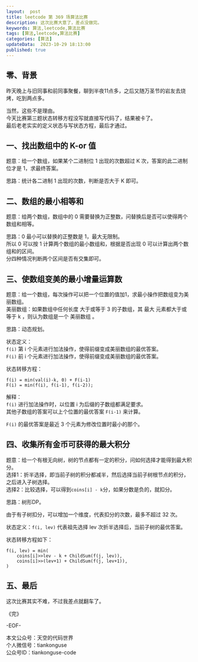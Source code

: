 ```yaml
---   
layout:  post  
title: leetcode 第 369 场算法比赛  
description: 这次比赛大意了，差点没做完。  
keywords: 算法,leetcode,算法比赛  
tags: [算法,leetcode,算法比赛]  
categories: [算法]  
updateData:  2023-10-29 18:13:00  
published: true  
---  
```



## 零、背景  


昨天晚上与旧同事和前同事聚餐，聊到半夜11点多，之后又随万圣节的岩友去烧烤，吃到两点多。  


当然，这些不是理由。  
今天比赛第三题状态转移方程没写就直接写代码了，结果被卡了。  
最后老老实实的定义状态与写状态方程，最后才通过。  


## 一、找出数组中的 K-or 值  


题意：给一个数组，如果某个二进制位 1 出现的次数超过 K 次，答案的此二进制位才是 1，求最终答案。  


思路：统计各二进制 1 出现的次数，判断是否大于 K 即可。  


## 二、数组的最小相等和  


题意：给两个数组，数组中的 0 需要替换为正整数，问替换后是否可以使得两个数组和相等。  


思路：0 最小可以替换的正整数是 1，最大无限制。  
所以 0 可以按 1 计算两个数组的最小数组和，根据是否出现 0 可以计算出两个数组和的区间。  
分四种情况判断两个区间是否有交集即可。  


## 三、使数组变美的最小增量运算数  


题意：给一个数组，每次操作可以把一个位置的值加1，求最小操作把数组变为美丽数组。  
美丽数组：如果数组中任何长度 大于或等于 3 的子数组，其 最大 元素都大于或等于 k ，则认为数组是一个 美丽数组 。  


思路：动态规划。  


状态定义：   
`f(i)` 第 i 个元素进行加法操作，使得前缀变成美丽数组的最优答案。  
`F(i)` 前 i 个元素进行加法操作，使得前缀变成美丽数组的最优答案。   


状态转移方程：  


```
f(i) = min(val(i)-k, 0) + F(i-1)  
F(i) = min(f(i), f(i-1), f(i-2));
 ```

解释：  
`f(i)` 进行加法操作时，以位置 i 为后缀的子数组都满足要求。  
其他子数组的答案可以上个位置的最优答案 `F(i-1)` 来计算。  


`F(i)` 的最优答案是最近 3 个元素为修改位置时最小的那个。  


## 四、收集所有金币可获得的最大积分  


题意：给一个有根无向树，树的节点都有一定的积分，问如何选择才能得到最大积分。  
选择1：折半选择，即当前子树的积分都减半，然后选择当前子树根节点的积分，之后进入子树选择。  
选择2：比较选择，可以得到`coins[i] - k`分，如果分数是负的，就扣分。  


思路：树形DP。  


由于有子树扣分，可以增加一个维度，代表扣分的次数，最多不超过 32 次。  


状态定义：`f(i, lev)` 代表祖先选择 lev 次折半选择后，当前子树的最优答案。  


状态转移方程如下：  


```
f(i, lev) = min(
    coins[i]>>lev - k + ChildSum(f(j, lev)),
    coins[i]>>(lev+1) + ChildSum(f(j, lev+1)),
)
```


## 五、最后  


这次比赛其实不难，不过我差点就翻车了。  



《完》  


-EOF-  



本文公众号：天空的代码世界  
个人微信号：tiankonguse  
公众号ID：tiankonguse-code  
  

